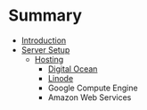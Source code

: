 # Summary

* [Introduction](README.md)
* [Server Setup](chapter1.md)
   * [Hosting](hosting.md)
       * [Digital Ocean](digital_ocean.md)
       * [Linode](linode.md)
       * Google Compute Engine
       * Amazon Web Services

